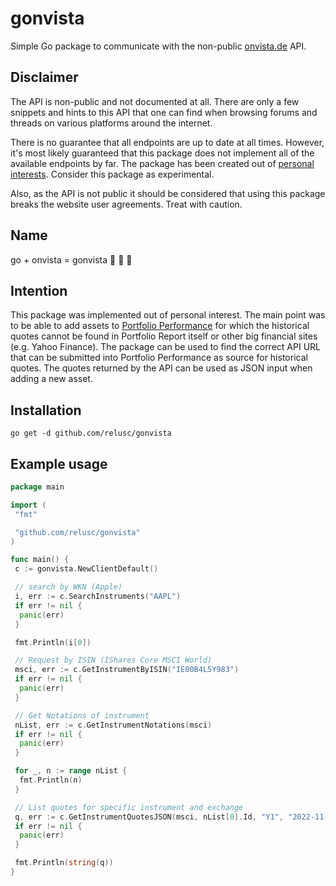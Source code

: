 # gonvista

Simple Go package to communicate with the non-public [onvista.de](https://onvista.de) API.

## Disclaimer

The API is non-public and not documented at all. There are only a few snippets and hints to this API that one can find when browsing forums and threads on various platforms around the internet.

There is no guarantee that all endpoints are up to date at all times. However, it's most likely guaranteed that this package does not implement all of the available endpoints by far. The package has been created out of [personal interests](#intention). Consider this package as experimental.

Also, as the API is not public it should be considered that using this package breaks the website user agreements. Treat with caution.

## Name

go + onvista = gonvista :exploding_head: :exploding_head: :exploding_head:

## Intention

This package was implemented out of personal interest. The main point was to be able to add assets to [Portfolio Performance](https://www.portfolio-performance.info/) for which the historical quotes cannot be found in Portfolio Report itself or other big financial sites (e.g. Yahoo Finance). The package can be used to find the correct API URL that can be submitted into Portfolio Performance as source for historical quotes. The quotes returned by the API can be used as JSON input when adding a new asset.

## Installation

```shell
go get -d github.com/relusc/gonvista
```

## Example usage

```go
package main

import (
 "fmt"

 "github.com/relusc/gonvista"
)

func main() {
 c := gonvista.NewClientDefault()

 // search by WKN (Apple)
 i, err := c.SearchInstruments("AAPL")
 if err != nil {
  panic(err)
 }

 fmt.Println(i[0])

 // Request by ISIN (IShares Core MSCI World)
 msci, err := c.GetInstrumentByISIN("IE00B4L5Y983")
 if err != nil {
  panic(err)
 }

 // Get Notations of instrument
 nList, err := c.GetInstrumentNotations(msci)
 if err != nil {
  panic(err)
 }

 for _, n := range nList {
  fmt.Println(n)
 }

 // List quotes for specific instrument and exchange
 q, err := c.GetInstrumentQuotesJSON(msci, nList[0].Id, "Y1", "2022-11-20")
 if err != nil {
  panic(err)
 }

 fmt.Println(string(q))
}
```
